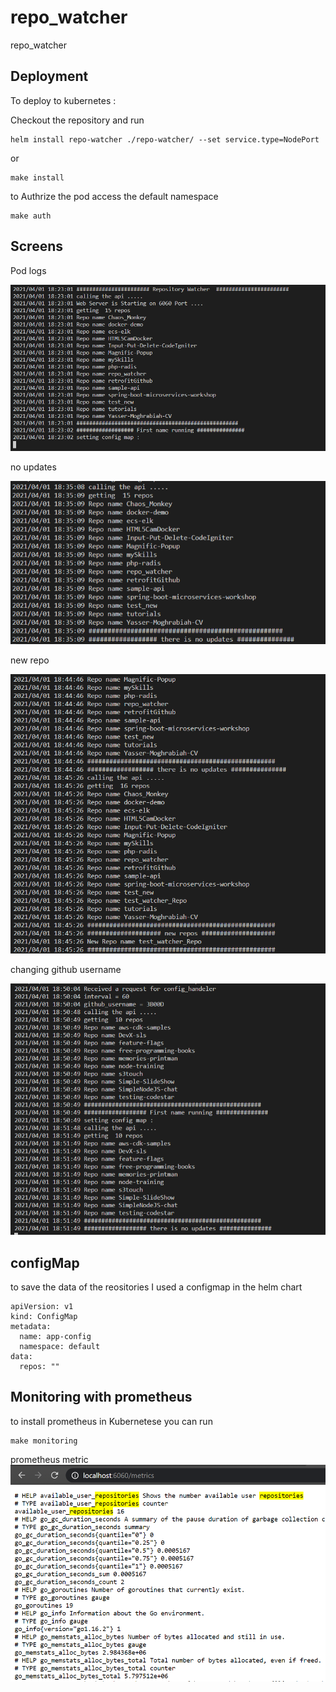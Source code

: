 # repo_watcher
repo_watcher

## Deployment

To deploy to kubernetes : 


Checkout the repository and run 

```
helm install repo-watcher ./repo-watcher/ --set service.type=NodePort
```
or 

```
make install
```


to Authrize the pod access the default namespace 
```
make auth
```

## Screens 

Pod logs 

![Alt text](img/firstime.PNG)

no updates 

![Alt text](img/noupdate.PNG)

new repo 

![Alt text](img/newrepo.PNG)


changing github username 

![Alt text](img/newusernme.png)

## configMap 

to save the data of the reositories I used a configmap in the helm chart  

```
apiVersion: v1
kind: ConfigMap
metadata:
  name: app-config
  namespace: default
data:
  repos: ""
```

## Monitoring with prometheus 

to install prometheus in Kubernetese you can run  

```
make monitoring
```

prometheus metric
![Alt text](img/number.PNG)
